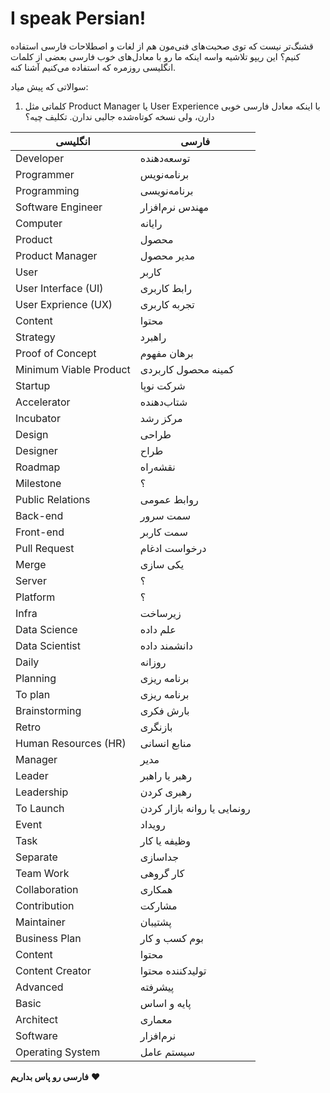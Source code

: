 # I speak Persian!

قشنگ‌تر نیست که توی صحبت‌های فنی‌مون هم از لغات و اصطلاحات فارسی استفاده کنیم؟ این ریپو تلاشیه واسه اینکه ما رو با معادل‌های خوب فارسی بعضی از کلمات انگلیسی روزمره که استفاده می‌کنیم آشنا کنه.  

سوالاتی که پیش میاد:

1. کلماتی مثل Product Manager یا User Experience با اینکه معادل فارسی خوبی دارن، ولی نسخه کوتاه‌شده جالبی ندارن. تکلیف چیه؟


| انگلیسی | فارسی |
|-----|-----|
| Developer | توسعه‌دهنده |
| Programmer | برنامه‌نویس |
| Programming | برنامه‌نویسی |
| Software Engineer | مهندس نرم‌افزار |
| Computer | رایانه |
| Product | محصول |
| Product Manager | مدیر محصول |
| User | کاربر |
| User Interface (UI) | رابط کاربری |
| User Exprience (UX) | تجربه کاربری |
| Content | محتوا |
| Strategy | راهبرد |
| Proof of Concept | برهان مفهوم |
| Minimum Viable Product | کمینه محصول کاربردی |
| Startup | شرکت نوپا |
| Accelerator | شتاب‌دهنده |
| Incubator | مرکز رشد |
| Design | طراحی |
| Designer | طراح |
| Roadmap | نقشه‌راه |
| Milestone | ؟ |
| Public Relations | روابط عمومی |
| Back-end | سمت سرور |
| Front-end | سمت کاربر |
| Pull Request | درخواست ادغام |
| Merge | یکی سازی |
| Server | ؟ |
| Platform | ؟ |
| Infra | زیرساخت |
| Data Science | علم داده |
| Data Scientist | دانشمند داده |
| Daily | روزانه |
| Planning | برنامه ریزی |
| To plan | برنامه ریزی |
| Brainstorming | بارش فکری |
| Retro | بازنگری |
| Human Resources (HR) | منابع انسانی |
| Manager | مدیر |
| Leader | رهبر یا راهبر |
| Leadership | رهبری کردن |
| To Launch | رونمایی یا روانه بازار کردن |
| Event | رویداد |
| Task | وظیفه یا کار |
| Separate | جداسازی |
| Team Work | کار گروهی |
| Collaboration | همکاری |
| Contribution | مشارکت |
| Maintainer | پشتیبان |
| Business Plan | بوم کسب و کار |
| Content | محتوا |
| Content Creator | تولیدکننده محتوا |
| Advanced | پیشرفته |
| Basic | پایه و اساس |
| Architect | معماری |
| Software | نرم‌افزار |
| Operating System | سیستم عامل |


**فارسی رو پاس بداریم** ❤️
